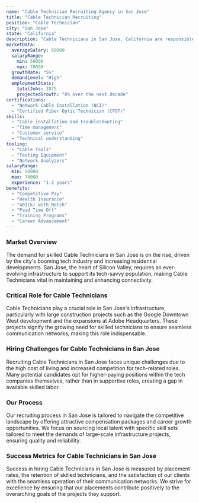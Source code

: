 ```yaml
---
name: "Cable Technician Recruiting Agency in San Jose"
title: "Cable Technician Recruiting"
position: "Cable Technician"
city: "San Jose"
state: "California"
description: "Cable Technicians in San Jose, California are responsible for installing, maintaining, and repairing cable infrastructure."
marketData:
  averageSalary: 60000
  salaryRange:
    min: 50000
    max: 70000
  growthRate: "5%"
  demandLevel: "High"
  employmentStats:
    totalJobs: 1875
    projectedGrowth: "8% over the next decade"
certifications:
  - "Network Cable Installation (NCI)"
  - "Certified Fiber Optic Technician (CFOT)"
skills:
  - "Cable installation and troubleshooting"
  - "Time management"
  - "Customer service"
  - "Technical understanding"
tooling:
  - "Cable Tools"
  - "Testing Equipment"
  - "Network Analyzers"
salaryRange:
  min: 50000
  max: 70000
  experience: "1-2 years"
benefits:
  - "Competitive Pay"
  - "Health Insurance"
  - "401(k) with Match"
  - "Paid Time Off"
  - "Training Programs"
  - "Career Advancement"
---
```


### Market Overview
The demand for skilled Cable Technicians in San Jose is on the rise, driven by the city's booming tech industry and increasing residential developments. San Jose, the heart of Silicon Valley, requires an ever-evolving infrastructure to support its tech-savvy population, making Cable Technicians vital in maintaining and enhancing connectivity.

### Critical Role for Cable Technicians
Cable Technicians play a crucial role in San Jose's infrastructure, particularly with large construction projects such as the Google Downtown West development and the expansions at Adobe Headquarters. These projects signify the growing need for skilled technicians to ensure seamless communication networks, making this role indispensable.

### Hiring Challenges for Cable Technicians in San Jose
Recruiting Cable Technicians in San Jose faces unique challenges due to the high cost of living and increased competition for tech-related roles. Many potential candidates opt for higher-paying positions within the tech companies themselves, rather than in supportive roles, creating a gap in available skilled labor.

### Our Process
Our recruiting process in San Jose is tailored to navigate the competitive landscape by offering attractive compensation packages and career growth opportunities. We focus on sourcing local talent with specific skill sets tailored to meet the demands of large-scale infrastructure projects, ensuring quality and reliability.

### Success Metrics for Cable Technicians in San Jose
Success in hiring Cable Technicians in San Jose is measured by placement rates, the retention of skilled technicians, and the satisfaction of our clients with the seamless operation of their communication networks. We strive for excellence by ensuring that our placements contribute positively to the overarching goals of the projects they support.